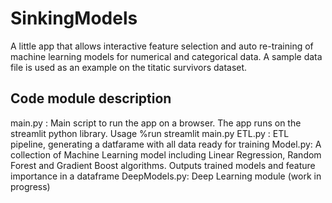 # SinkingModels
A little app that allows interactive feature selection and auto re-training of machine learning models for numerical and categorical data. 
A sample data file is used as an example on the titatic survivors dataset.

## Code module description
 main.py : Main script to run the app on a browser. The app runs on the streamlit python library. Usage %run streamlit main.py
 ETL.py : ETL pipeline, generating a datfarame with all data ready for training 
 Model.py: A collection of Machine Learning model including Linear Regression, Random Forest and Gradient Boost algorithms. Outputs trained models and feature importance in a dataframe
 DeepModels.py: Deep Learning module (work in progress)
